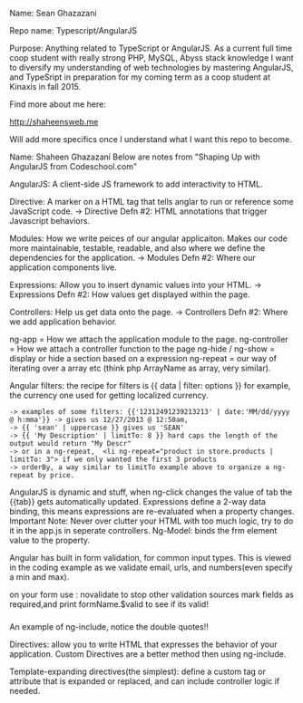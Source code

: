 Name: Sean Ghazazani

Repo name: Typescript/AngularJS

Purpose: Anything related to TypeScript or AngularJS. As a current full time coop student with really strong PHP, MySQL, Abyss stack knowledge I want to diversify my understanding of web technologies by mastering AngularJS, and TypeSript in preparation for my coming term as a coop student at Kinaxis in fall 2015.

Find more about me here:

http://shaheensweb.me

Will add more specifics once I understand what I want this repo to become.            

<!------ ------->

Name: Shaheen Ghazazani
Below are notes from "Shaping Up with AngularJS from Codeschool.com"

AngularJS: A client-side JS framework to add interactivity to HTML.

Directive: A marker on a HTML tag that tells anglar to run or reference some JavaScript code.
-> Directive Defn #2: HTML annotations that trigger Javascript behaviors. 

Modules: How we write peices of our angular applicaiton. Makes our code more maintainable, 
testable, readable, and also where we define the dependencies for the application.
	-> Modules Defn #2: Where our application components live.
	
Expressions: Allow you to insert dynamic values into your HTML.
	-> Expressions Defn #2: How values get displayed within the page.
	
Controllers: Help us get data onto the page. 
	-> Controllers Defn #2: Where we add application behavior.
	
ng-app = How we attach the application module to the page.
ng-controller = How we attach a controller function to the page
ng-hide / ng-show = display or hide a section based on a expression
ng-repeat = our way of iterating over a array etc (think php ArrayName as array, very similar).

Angular filters: the recipe for filters is {{ data | filter: options }} for example, the currency one used for getting localized currency. 

	-> examples of some filters: {{'12312491239213213' | date:'MM/dd/yyyy @ h:mma'}} -> gives us 12/27/2013 @ 12:50am,
	-> {{ 'sean' | uppercase }} gives us 'SEAN'
	-> {{ 'My Description' | limitTo: 8 }} hard caps the length of the output would return "My Descr" 
	-> or in a ng-repeat,  <li ng-repeat="product in store.products | limitTo: 3"> if we only wanted the first 3 products
	-> orderBy, a way similar to limitTo example above to organize a ng-repeat by price.
	
AngularJS is dynamic and stuff, when ng-click changes the value of tab the {{tab}} gets automatically updated. 
Expressions define a 2-way data binding, this means expressions are re-evaluated when a property changes.
Important Note: Never over clutter your HTML with too much logic, try to do it in the app.js in seperate controllers.
Ng-Model: binds the frm element value to the property.

Angular has built in form validation, for common input types. This is viewed in the coding example as we validate
email, urls, and numbers(even specify a min and max).

on your form use : novalidate to stop other validation sources mark fields as required,and print formName.$valid to see if its valid!

 <h3 ng-include="'product-title.html'"></h3>
 An example of ng-include, notice the double quotes!!
 
 Directives: allow you to write HTML that expresses the behavior of your application. 
 Custom Directives are a better method then using ng-include. 
 
 Template-expanding directives(the simplest): define a custom tag or attribute that is expanded
 or replaced, and can include controller logic if needed.
